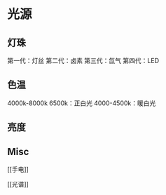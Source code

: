 # 光源



## 灯珠

第一代：灯丝
第二代：卤素
第三代：氙气
第四代：LED

## 色温

4000k-8000k
6500k：正白光
4000-4500k：暖白光


## 亮度


## Misc

[[手电]]

[[光谱]]


